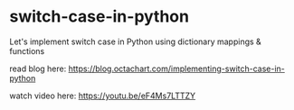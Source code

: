 # switch-case-in-python
Let's implement  switch case  in Python using dictionary mappings &amp; functions

read blog here: https://blog.octachart.com/implementing-switch-case-in-python

watch video here: https://youtu.be/eF4Ms7LTTZY
